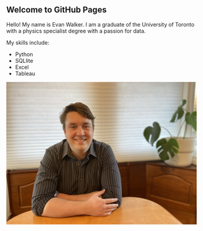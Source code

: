 ## Welcome to GitHub Pages

Hello!  My name is Evan Walker.  I am a graduate of the University of Toronto with a physics specialist degree with a passion for data.  

My skills include:
  - Python
  - SQLlite
  - Excel
  - Tableau

![Image](https://raw.githubusercontent.com/evanhinton/evanhinton/gh-pages/Evan_picture.jpg)
```
